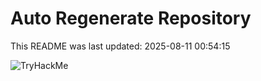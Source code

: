 # Auto Regenerate Repository

This README was last updated: 2025-08-11 00:54:15

 ![TryHackMe](https://tryhackme.com/badge/533634)